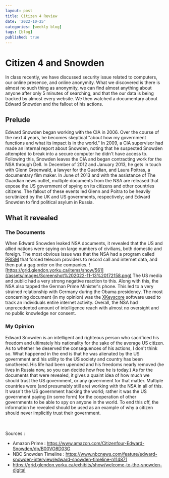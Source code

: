 ```yaml
---
layout: post
title: Citizen 4 Review
date: '2022-10-25'
categories: [weekly blog]
tags: [blog]
published: true
---
```


# Citizen 4 and Snowden

In class recently, we have discussed security issue related to computers, our online presence, and online anonymity. What we discovered is there is almost no such thing as anonymity, we can find almost anything about anyone after only 5 minutes of searching, and that the our data is being tracked by almost every website. We then watched a documentary about Edward Snowden and the fallout of his actions.

## Prelude

Edward Snowden began working with the CIA in 2006. Over the course of the next 4 years, he becomes skeptical "about how my government functions and what its impact is in the world." In 2009, a CIA supervisor had made an internal report about Snowden, noting that he suspected Snowden attempted to break into a secure computer he didn't have access to. Following this, Snowden leaves the CIA and began contracting work for the NSA through Dell. In December of 2012 and January 2013, he gets in touch with Glenn Greenwald, a lawyer for the Guardian, and Laura Poitras, a documentary film maker. In June of 2013 and with the assistance of The Guardian news outlet, multiple documents from the NSA are released that expose the US government of spying on its citizens and other countries citizens. The fallout of these events led Glenn and Poitra to be heavily scrutinized by the UK and US governments, respectively; and Edward Snowden to find political asylum in 
Russia.

## What it revealed

### **The Documents**
When Edward Snowden leaked NSA documents, it revealed that the US and allied nations were spying on large numbers of civilians, both domestic and foreign. The most obvious issue was that the NSA had a program called [PRISM](https://grid.glendon.yorku.ca/search?query=prism&query_type=keyword&record_types%5B%5D=Item&record_types%5B%5D=File&record_types%5B%5D=Collection&record_types%5B%5D=Exhibit&record_types%5B%5D=ExhibitPage&record_types%5B%5D=SimplePagesPage&submit_search=Search) that forced telecom providers to record call and internet data, and then put a gag order on the companies. ![https://grid.glendon.yorku.ca/items/show/561](/assets/images/Screenshot%202022-11-13%20172158.png) The US media and public had a very strong negative reaction to this. Along with this, the NSA also tapped the German Prime Minister's phone. This led to a very strained relationship with Germany during the Obama presidency. The most concerning document (in my opinion) was the [XKeyscore](https://grid.glendon.yorku.ca/items/show/52) software used to track an individuals entire internet activity. Overall, the NSA had unprecedented amount of intelligence reach with almost no oversight and no public knowledge nor consent.

### My Opinion

Edward Snowden is an intelligent and righteous person who sacrificed his freedom and ultimately his nationality for the sake of the average US citizen. As to whether he deserved the consequences of his actions, I don't think so. What happened in the end is that he was alienated by the US government and his utility to the US society and country has been smothered. His life had been upended and his freedoms nearly removed (he lives in Russia now, so you can decide how free he is today.) As for the documents that were revealed, it gives a quaint idea of how much we should trust the US government, or any government for that matter. Multiple countries were (and presumably still are) working with the NSA in all of this. It wasn't the US government hacking the world; rather it was the US government paying (in some form) for the cooperation of other governments to be able to spy on anyone in the world. To end this off, the information he revealed should be used as an example of why a citizen should never implicitly trust their government.




<br><br>
Sources :
* Amazon Prime : https://www.amazon.com/Citizenfour-Edward-Snowden/dp/B00VO8D03G
* NBC Snowden Timeline : https://www.nbcnews.com/feature/edward-snowden-interview/edward-snowden-timeline-n114871
* https://grid.glendon.yorku.ca/exhibits/show/welcome-to-the-snowden-digital

